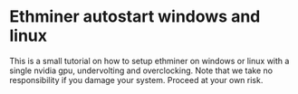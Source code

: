 # Ethminer autostart windows and linux

This is a small tutorial on how to setup ethminer on windows or linux with a single nvidia gpu, undervolting and overclocking. Note that we take no responsibility if you damage your system. Proceed at your own risk.